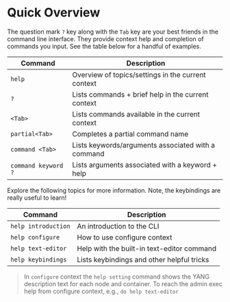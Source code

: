 # Quick Overview

The question mark `?` key along with the `Tab` key are your best friends
in the command line interface.  They provide context help and completion
of commands you input.  See the table below for a handful of examples.

| **Command**         | **Description**                                    |
|---------------------|----------------------------------------------------|
| `help`              | Overview of topics/settings in the current context |
| `?`                 | Lists commands + brief help in the current context |
| `<Tab>`             | Lists commands available in the current context    |
| `partial<Tab>`      | Completes a partial command name                   |
| `command <Tab>`     | Lists keywords/arguments associated with a command |
| `command keyword ?` | Lists arguments associated with a keyword + help   |

Explore the following topics for more information.  Note, the
keybindings are really useful to learn!

| **Command**         | **Description**                            |
|---------------------|--------------------------------------------|
| `help introduction` | An introduction to the CLI                 |
| `help configure`    | How to use configure context               |
| `help text-editor`  | Help with the built-in text-editor command |
| `help keybindings`  | Lists keybindings and other helpful tricks |

> In `configure` context the `help setting` command shows the YANG
> description text for each node and container.  To reach the admin
> exec help from configure context, e.g., `do help text-editor`

